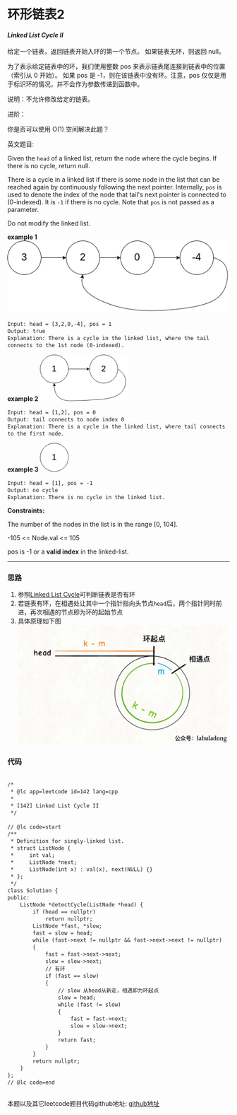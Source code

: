 # 环形链表2

#### *Linked List Cycle II*

给定一个链表，返回链表开始入环的第一个节点。 如果链表无环，则返回 null。

为了表示给定链表中的环，我们使用整数 pos 来表示链表尾连接到链表中的位置（索引从 0 开始）。 如果 pos 是 -1，则在该链表中没有环。注意，pos 仅仅是用于标识环的情况，并不会作为参数传递到函数中。

说明：不允许修改给定的链表。

进阶：

你是否可以使用 O(1) 空间解决此题？


英文题目:

Given the `head` of a linked list, return the node where the cycle begins. If there is no cycle, return null.

There is a cycle in a linked list if there is some node in the list that can be reached again by continuously following the next pointer. Internally, `pos` is used to denote the index of the node that tail's next pointer is connected to (0-indexed). It is `-1` if there is no cycle. Note that `pos` is not passed as a parameter.

Do not modify the linked list.

 

**example 1**
![test 1](https://github.com/SherlockUnknowEn/leetcode/blob/master/60-69/61.%20Linked%20List%20Cycle%20II(Medium)/circularlinkedlist.png)

```
Input: head = [3,2,0,-4], pos = 1
Output: true
Explanation: There is a cycle in the linked list, where the tail connects to the 1st node (0-indexed).

```


**example 2**
![test 2](https://github.com/SherlockUnknowEn/leetcode/blob/master/60-69/61.%20Linked%20List%20Cycle%20II(Medium)/circularlinkedlist_test2.png)

```
Input: head = [1,2], pos = 0
Output: tail connects to node index 0
Explanation: There is a cycle in the linked list, where tail connects to the first node.

```

**example 3**
![test 3](https://github.com/SherlockUnknowEn/leetcode/blob/master/60-69/61.%20Linked%20List%20Cycle%20II(Medium)/circularlinkedlist_test3.png)

```
Input: head = [1], pos = -1
Output: no cycle
Explanation: There is no cycle in the linked list.

```


**Constraints:**

The number of the nodes in the list is in the range [0, 104].

-105 <= Node.val <= 105

pos is -1 or a **valid index** in the linked-list.


---

### 思路

1. 参照[Linked List Cycle](https://github.com/SherlockUnknowEn/leetcode/tree/master/60-69/60.%20Linked%20List%20Cycle(Easy))可判断链表是否有环
2. 若链表有环，在相遇处让其中一个指针指向头节点`head`后，两个指针同时前进，再次相遇的节点即为环的起始节点
3. 具体原理如下图
![img](https://github.com/SherlockUnknowEn/leetcode/blob/master/60-69/61.%20Linked%20List%20Cycle%20II(Medium)/2.jpeg)


### 代码
```

/*
 * @lc app=leetcode id=142 lang=cpp
 *
 * [142] Linked List Cycle II
 */

// @lc code=start
/**
 * Definition for singly-linked list.
 * struct ListNode {
 *     int val;
 *     ListNode *next;
 *     ListNode(int x) : val(x), next(NULL) {}
 * };
 */
class Solution {
public:
    ListNode *detectCycle(ListNode *head) {
        if (head == nullptr)
            return nullptr;
        ListNode *fast, *slow;
        fast = slow = head;
        while (fast->next != nullptr && fast->next->next != nullptr)
        {
            fast = fast->next->next;
            slow = slow->next;
            // 有环
            if (fast == slow)
            {
                // slow 从head从新走，相遇即为环起点
                slow = head;
                while (fast != slow)
                {
                    fast = fast->next;
                    slow = slow->next;
                }
                return fast;
            }
        }
        return nullptr;
    }
};
// @lc code=end


```

本题以及其它leetcode题目代码github地址: [github地址](https:github.com/SherlockUnknowEn/leetcode)